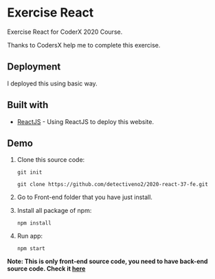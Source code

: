 # Exercise React

Exercise React for CoderX 2020 Course.

Thanks to CodersX help me to complete this exercise.

## Deployment

I deployed this using basic way.

## Built with

- [ReactJS](https://reactjs.org/) - Using ReactJS to deploy this website.

## Demo

1. Clone this source code:

   `git init`

   `git clone https://github.com/detectiveno2/2020-react-37-fe.git`

2. Go to Front-end folder that you have just install.

3. Install all package of npm:

   `npm install`

4. Run app:

   `npm start`

**Note: This is only front-end source code, you need to have back-end source code. Check it [here](https://github.com/detectiveno2/2020-react-37-be)**
